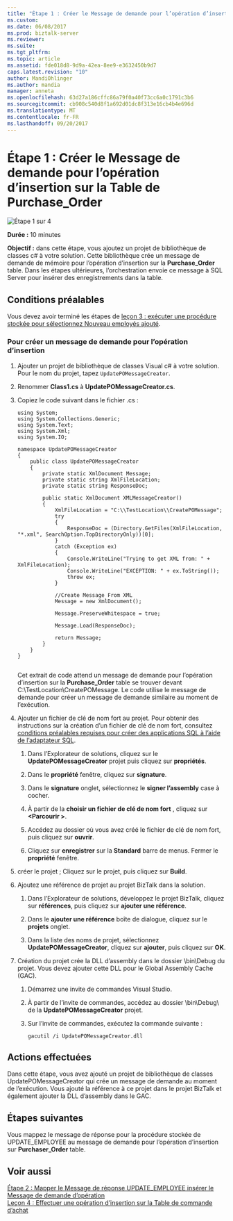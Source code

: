 ```yaml
---
title: "Étape 1 : Créer le Message de demande pour l’opération d’insertion sur la Table de Purchase_Order | Documents Microsoft"
ms.custom: 
ms.date: 06/08/2017
ms.prod: biztalk-server
ms.reviewer: 
ms.suite: 
ms.tgt_pltfrm: 
ms.topic: article
ms.assetid: fde018d8-9d9a-42ea-8ee9-e3632450b9d7
caps.latest.revision: "10"
author: MandiOhlinger
ms.author: mandia
manager: anneta
ms.openlocfilehash: 63d27a186cffc86a79f0a40f73cc6a0c1791c3b6
ms.sourcegitcommit: cb908c540d8f1a692d01dc8f313e16cb4b4e696d
ms.translationtype: MT
ms.contentlocale: fr-FR
ms.lasthandoff: 09/20/2017
---
```

# <a name="step-1-create-the-request-message-for-insert-operation-on-purchaseorder-table"></a>Étape 1 : Créer le Message de demande pour l’opération d’insertion sur la Table de Purchase_Order
![Étape 1 sur 4](../../adapters-and-accelerators/adapter-oracle-ebs/media/step-1of4.gif "Step_1of4")  
  
 **Durée :** 10 minutes  
  
 **Objectif :** dans cette étape, vous ajoutez un projet de bibliothèque de classes c# à votre solution. Cette bibliothèque crée un message de demande de mémoire pour l’opération d’insertion sur la **Purchase_Order** table. Dans les étapes ultérieures, l’orchestration envoie ce message à SQL Server pour insérer des enregistrements dans la table.  
  
## <a name="prerequisites"></a>Conditions préalables  
 Vous devez avoir terminé les étapes de [leçon 3 : exécuter une procédure stockée pour sélectionnez Nouveau employés ajouté](../../adapters-and-accelerators/adapter-sql/lesson-3-execute-a-stored-procedure-to-select-new-employees-added.md).  
  
### <a name="to-create-a-request-message-for-insert-operation"></a>Pour créer un message de demande pour l’opération d’insertion  
  
1.  Ajouter un projet de bibliothèque de classes Visual c# à votre solution. Pour le nom du projet, tapez `UpdatePOMessageCreator`.  
  
2.  Renommer **Class1.cs** à **UpdatePOMessageCreator.cs**.  
  
3.  Copiez le code suivant dans le fichier .cs :  
  
    ```  
    using System;  
    using System.Collections.Generic;  
    using System.Text;  
    using System.Xml;  
    using System.IO;  
  
    namespace UpdatePOMessageCreator  
    {  
        public class UpdatePOMessageCreator  
        {  
            private static XmlDocument Message;  
            private static string XmlFileLocation;  
            private static string ResponseDoc;  
  
            public static XmlDocument XMLMessageCreator()  
            {  
                XmlFileLocation = "C:\\TestLocation\\CreatePOMessage";  
                try  
                {  
                    ResponseDoc = (Directory.GetFiles(XmlFileLocation, "*.xml", SearchOption.TopDirectoryOnly))[0];  
                }  
                catch (Exception ex)  
                {  
                    Console.WriteLine("Trying to get XML from: " + XmlFileLocation);  
                    Console.WriteLine("EXCEPTION: " + ex.ToString());  
                    throw ex;  
                }  
  
                //Create Message From XML  
                Message = new XmlDocument();  
  
                Message.PreserveWhitespace = true;  
  
                Message.Load(ResponseDoc);  
  
                return Message;  
            }  
        }  
    }  
  
    ```  
  
     Cet extrait de code attend un message de demande pour l’opération d’insertion sur la **Purchase_Order** table se trouver devant C:\TestLocation\CreatePOMessage. Le code utilise le message de demande pour créer un message de demande similaire au moment de l’exécution.  
  
4.  Ajouter un fichier de clé de nom fort au projet. Pour obtenir des instructions sur la création d’un fichier de clé de nom fort, consultez [conditions préalables requises pour créer des applications SQL à l’aide de l’adaptateur SQL](../../adapters-and-accelerators/adapter-sql/prerequisites-to-create-sql-applications-using-the-sql-adapter.md).  
  
    1.  Dans l’Explorateur de solutions, cliquez sur le **UpdatePOMessageCreator** projet puis cliquez sur **propriétés**.  
  
    2.  Dans le **propriété** fenêtre, cliquez sur **signature**.  
  
    3.  Dans le **signature** onglet, sélectionnez le **signer l’assembly** case à cocher.  
  
    4.  À partir de la **choisir un fichier de clé de nom fort** , cliquez sur  **\<Parcourir >**.  
  
    5.  Accédez au dossier où vous avez créé le fichier de clé de nom fort, puis cliquez sur **ouvrir**.  
  
    6.  Cliquez sur **enregistrer** sur la **Standard** barre de menus. Fermer le **propriété** fenêtre.  
  
5.  créer le projet ; Cliquez sur le projet, puis cliquez sur **Build**.  
  
6.  Ajoutez une référence de projet au projet BizTalk dans la solution.  
  
    1.  Dans l’Explorateur de solutions, développez le projet BizTalk, cliquez sur **références**, puis cliquez sur **ajouter une référence**.  
  
    2.  Dans le **ajouter une référence** boîte de dialogue, cliquez sur le **projets** onglet.  
  
    3.  Dans la liste des noms de projet, sélectionnez **UpdatePOMessageCreator**, cliquez sur **ajouter**, puis cliquez sur **OK**.  
  
7.  Création du projet crée la DLL d’assembly dans le dossier \bin\Debug du projet. Vous devez ajouter cette DLL pour le Global Assembly Cache (GAC).  
  
    1.  Démarrez une invite de commandes Visual Studio.  
  
    2.  À partir de l’invite de commandes, accédez au dossier \bin\Debug\ de la **UpdatePOMessageCreator** projet.  
  
    3.  Sur l’invite de commandes, exécutez la commande suivante :  
  
        ```  
        gacutil /i UpdatePOMessageCreator.dll  
        ```  
  
## <a name="what-did-i-just-do"></a>Actions effectuées  
 Dans cette étape, vous avez ajouté un projet de bibliothèque de classes UpdatePOMessageCreator qui crée un message de demande au moment de l’exécution. Vous ajouté la référence à ce projet dans le projet BizTalk et également ajouter la DLL d’assembly dans le GAC.  
  
## <a name="next-steps"></a>Étapes suivantes  
 Vous mappez le message de réponse pour la procédure stockée de UPDATE_EMPLOYEE au message de demande pour l’opération d’insertion sur **Purchaser_Order** table.  
  
## <a name="see-also"></a>Voir aussi  
 [Étape 2 : Mapper le Message de réponse UPDATE_EMPLOYEE insérer le Message de demande d’opération](../../adapters-and-accelerators/adapter-sql/step-2-map-update_employee-response-to-insert-operation-request.md)   
 [Leçon 4 : Effectuer une opération d’insertion sur la Table de commande d’achat](../../adapters-and-accelerators/adapter-sql/lesson-4-perform-an-insert-operation-on-the-purchase-order-table.md)